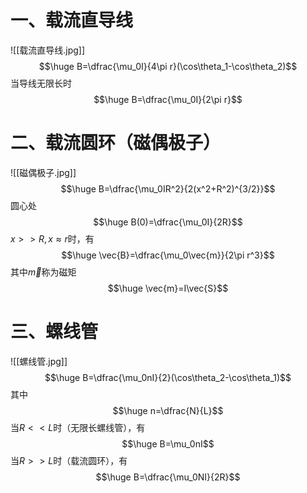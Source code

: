 $$
\newcommand{\oiint}{{\rlap { \mspace{1mu} \boldsymbol{\bigcirc}}{ \rlap {\int}{\;\int}}}}
\newcommand{\parallel}{{\!/\mkern-5mu/\!}}
\newcommand{\d}{\text{d}}
$$
# 一、载流直导线

![[载流直导线.jpg]]
$$\huge B=\dfrac{\mu_0I}{4\pi r}(\cos\theta_1-\cos\theta_2)$$
当导线无限长时
$$\huge B=\dfrac{\mu_0I}{2\pi r}$$
# 二、载流圆环（磁偶极子）
![[磁偶极子.jpg]]
$$\huge B=\dfrac{\mu_0IR^2}{2(x^2+R^2)^{3/2}}$$
圆心处
$$\huge B(0)=\dfrac{\mu_0I}{2R}$$
$x>>R,x\approx r$时，有
$$\huge \vec{B}=\dfrac{\mu_0\vec{m}}{2\pi r^3}$$
其中$\vec{m}$称为磁矩
$$\huge \vec{m}=I\vec{S}$$
# 三、螺线管
![[螺线管.jpg]]
$$\huge B=\dfrac{\mu_0nI}{2}(\cos\theta_2-\cos\theta_1)$$
其中
$$\huge n=\dfrac{N}{L}$$
当$R<<L$时（无限长螺线管），有
$$\huge B=\mu_0nI$$
当$R>>L$时（载流圆环），有
$$\huge B=\dfrac{\mu_0NI}{2R}$$